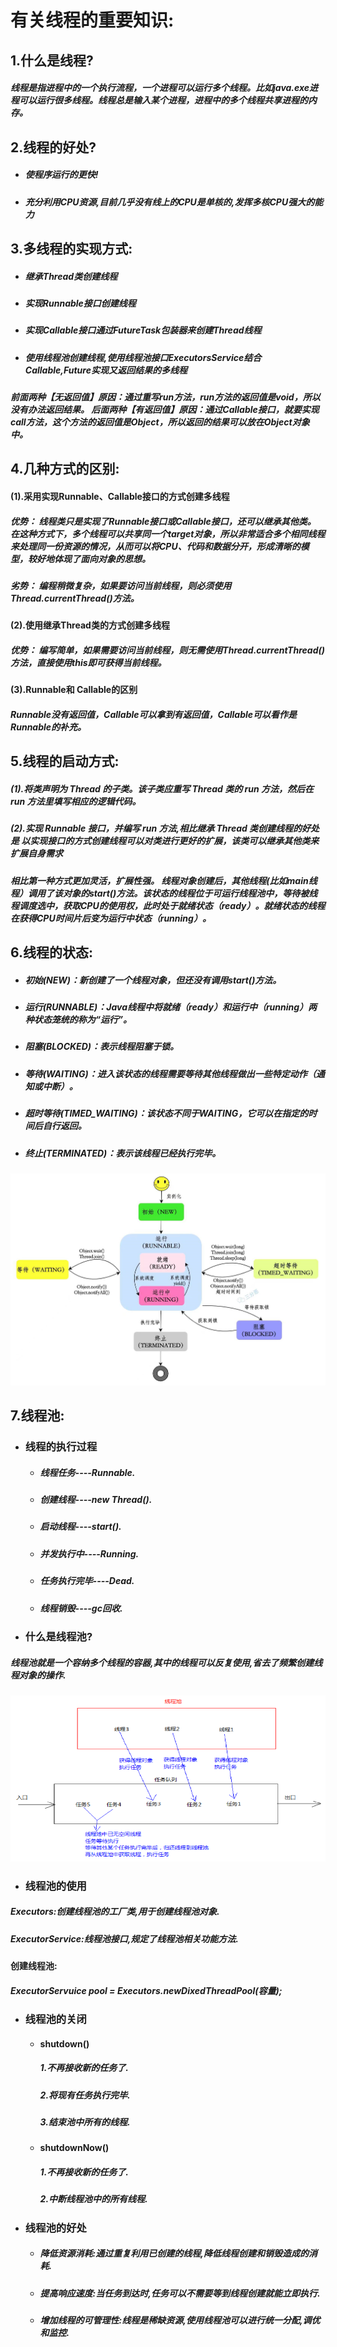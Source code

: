# 有关线程的重要知识:

## 1.什么是线程?

##### 线程是指进程中的一个执行流程，一个进程可以运行多个线程。比如java.exe进程可以运行很多线程。线程总是输入某个进程，进程中的多个线程共享进程的内存。

## 2.线程的好处?

- ##### 使程序运行的更快!

- ##### 充分利用CPU资源,目前几乎没有线上的CPU是单核的,发挥多核CPU强大的能力

## 3.多线程的实现方式:

- ##### 继承Thread类创建线程

- ##### 实现Runnable接口创建线程

- ##### 实现Callable接口通过FutureTask包装器来创建Thread线程

- ##### 使用线程池创建线程,使用线程池接口ExecutorsService结合Callable,Future实现又返回结果的多线程

#####  前面两种【无返回值】原因：通过重写run方法，run方法的返回值是void，所以没有办法返回结果。  后面两种【有返回值】原因：通过Callable接口，就要实现call方法，这个方法的返回值是Object，所以返回的结果可以放在Object对象中。

## 4.几种方式的区别:

#### (1).采用实现Runnable、Callable接口的方式创建多线程

##### 优势： 线程类只是实现了Runnable接口或Callable接口，还可以继承其他类。   在这种方式下，多个线程可以共享同一个target对象，所以非常适合多个相同线程来处理同一份资源的情况，从而可以将CPU、代码和数据分开，形成清晰的模型，较好地体现了面向对象的思想。   

##### 劣势： 编程稍微复杂，如果要访问当前线程，则必须使用Thread.currentThread()方法。

#### (2).使用继承Thread类的方式创建多线程 

##### 优势：  编写简单，如果需要访问当前线程，则无需使用Thread.currentThread()方法，直接使用this即可获得当前线程。

#### (3).Runnable和 Callable的区别

##### Runnable没有返回值，Callable可以拿到有返回值，Callable可以看作是 Runnable的补充。

## 5.线程的启动方式:

##### (1).将类声明为 Thread 的子类。该子类应重写 Thread 类的 run 方法，然后在 run 方法里填写相应的逻辑代码。 

##### (2).实现 Runnable 接口，并编写 run 方法,相比继承 Thread 类创建线程的好处是 以实现接口的方式创建线程可以对类进行更好的扩展，该类可以继承其他类来扩展自身需求

##### 相比第一种方式更加灵活，扩展性强。 线程对象创建后，其他线程(比如main线程）调用了该对象的start()方法。该状态的线程位于可运行线程池中，等待被线程调度选中，获取CPU的使用权，此时处于就绪状态（ready）。就绪状态的线程在获得CPU时间片后变为运行中状态（running）。

## 6.线程的状态:

- ##### 初始(NEW)：新创建了一个线程对象，但还没有调用start()方法。

- #####  运行(RUNNABLE)：Java线程中将就绪（ready）和运行中（running）两种状态笼统的称为“运行”。

- #####  阻塞(BLOCKED)：表示线程阻塞于锁。

- ##### 等待(WAITING)：进入该状态的线程需要等待其他线程做出一些特定动作（通知或中断）。

- ##### 超时等待(TIMED_WAITING)：该状态不同于WAITING，它可以在指定的时间后自行返回。

- #####  终止(TERMINATED)：表示该线程已经执行完毕。

![image-20221005142524065.png](image-20221005142524065.png)

## 7.线程池:

- ### 线程的执行过程

  - ##### 线程任务----Runnable.

  - ##### 创建线程----new Thread().

  - ##### 启动线程----start().

  - ##### 并发执行中----Running.

  - ##### 任务执行完毕----Dead.

  - ##### 线程销毁----gc回收.

- ### 什么是线程池?

##### 线程池就是一个容纳多个线程的容器,其中的线程可以反复使用,省去了频繁创建线程对象的操作.

![image-20221005142755379](image-20221005142755379.png)

- ### 线程池的使用

##### Executors:创建线程池的工厂类,用于创建线程池对象.

##### ExecutorService:线程池接口,规定了线程池相关功能方法.

#### 创建线程池:

##### ExecutorServuice pool = Executors.newDixedThreadPool(容量);

- ### 线程池的关闭

  - #### shutdown()

    ##### 1.不再接收新的任务了.

    ##### 2.将现有任务执行完毕.

    ##### 3.结束池中所有的线程.

  - #### shutdownNow()

    ##### 1.不再接收新的任务了.

    ##### 2.中断线程池中的所有线程.

- ### 线程池的好处

  - ##### 降低资源消耗:通过重复利用已创建的线程,降低线程创建和销毁造成的消耗.

  - ##### 提高响应速度:当任务到达时,任务可以不需要等到线程创建就能立即执行.

  - ##### 增加线程的可管理性:线程是稀缺资源,使用线程池可以进行统一分配,调优和监控.